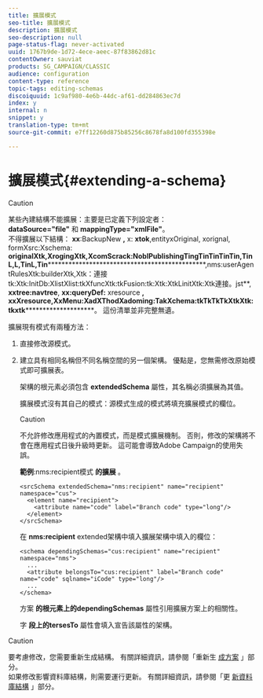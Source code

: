```yaml
---
title: 擴展模式
seo-title: 擴展模式
description: 擴展模式
seo-description: null
page-status-flag: never-activated
uuid: 1767b9de-1d72-4ece-aeec-87f83862d81c
contentOwner: sauviat
products: SG_CAMPAIGN/CLASSIC
audience: configuration
content-type: reference
topic-tags: editing-schemas
discoiquuid: 1c9af980-4e6b-44dc-af61-dd284863ec7d
index: y
internal: n
snippet: y
translation-type: tm+mt
source-git-commit: e7ff12260d875b85256c8678fa8d100fd355398e

---
```



# 擴展模式{#extending-a-schema}

>[!CAUTION]
>
>某些內建結構不能擴展：主要是已定義下列設定者：\
>**dataSource=&quot;file&quot;** 和 **mappingType=&quot;xmlFile&quot;**。\
>不得擴展以下結構： **xx**:BackupNew **,** x: **xtok**,entityxOriginal, xorignal, formXsrc:Xschema: **originalXtk,XrogingXtk,XcomScrack:NoblPublishingTingTinTinTinTin,TinL,L,TinL,Tin************************************************,nms:userAgentRulesXtk:builderXtk,Xtk：連接tk:Xtk:InitDb:XlistXlist:tkXfuncXtk:tkFusion:tk:Xtk:XtkLinitXtk:Xtk連接。jst**, **xxtree:navtree**, **xx:queryDef:** xresource **, xxXresource,XxMenu:XadXThodXadoming:TakXchema:tkTkTkTkXtkXtk:tkxtk**********************。
>這份清單並非完整無遺。

擴展現有模式有兩種方法：

1. 直接修改源模式。
1. 建立具有相同名稱但不同名稱空間的另一個架構。 優點是，您無需修改原始模式即可擴展表。

   架構的根元素必須包含 **extendedSchema** 屬性，其名稱必須擴展為其值。

   擴展模式沒有其自己的模式：源模式生成的模式將填充擴展模式的欄位。

   >[!CAUTION]
   >
   >不允許修改應用程式的內置模式，而是模式擴展機制。 否則，修改的架構將不會在應用程式日後升級時更新。 這可能會導致Adobe Campaign的使用失誤。

   **範例**:nms:recipient模式 **的擴展** 。

   ```
   <srcSchema extendedSchema="nms:recipient" name="recipient" namespace="cus">
     <element name="recipient">
       <attribute name="code" label="Branch code" type="long"/>
     </element>
   </srcSchema>
   ```

   在 **nms:recipient** extended架構中填入擴展架構中填入的欄位：

   ```
   <schema dependingSchemas="cus:recipient" name="recipient" namespace="nms">
     ...
     <attribute belongsTo="cus:recipient" label="Branch code" name="code" sqlname="iCode" type="long"/>
     ...
   </schema>
   ```

   方案 **的根元素上的dependingSchemas** 屬性引用擴展方案上的相關性。

   字 **段上的tersesTo** 屬性會填入宣告該屬性的架構。

>[!CAUTION]
>
>要考慮修改，您需要重新生成結構。 有關詳細資訊，請參閱「重新生 [成方案](../../configuration/using/regenerating-schemas.md) 」部分。\
>如果修改影響資料庫結構，則需要運行更新。 有關詳細資訊，請參閱「更 [新資料庫結構](../../configuration/using/updating-the-database-structure.md) 」部分。

